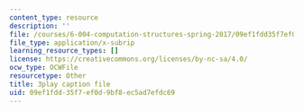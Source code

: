 ```yaml
---
content_type: resource
description: ''
file: /courses/6-004-computation-structures-spring-2017/09ef1fdd35f7ef0d9bf8ec5ad7efdc69_q38KAGAKORk.srt
file_type: application/x-subrip
learning_resource_types: []
license: https://creativecommons.org/licenses/by-nc-sa/4.0/
ocw_type: OCWFile
resourcetype: Other
title: 3play caption file
uid: 09ef1fdd-35f7-ef0d-9bf8-ec5ad7efdc69
---
```

